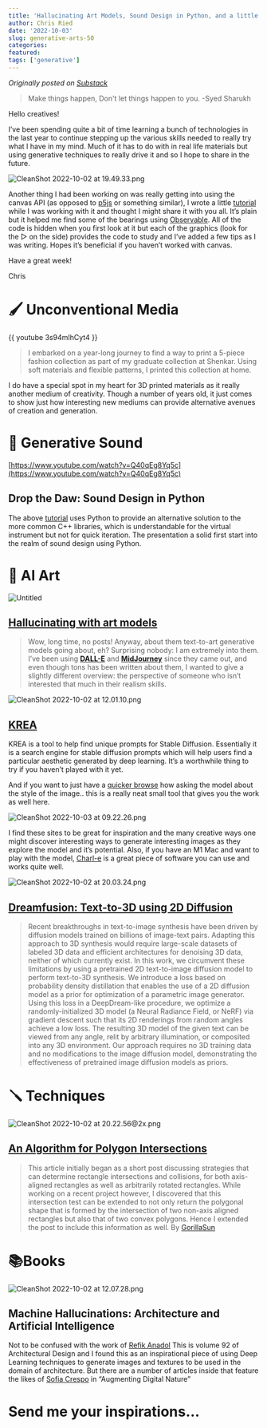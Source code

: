 ```yaml
---
title: 'Hallucinating Art Models, Sound Design in Python, and a little Canvas'
author: Chris Ried
date: '2022-10-03'
slug: generative-arts-50
categories: 
featured: 
tags: ['generative']
---
```


_Originally posted on [Substack](https://generative.substack.com/p/hallucinating-art-models-sound-design)_


> Make things happen, Don't let things happen to you. -Syed Sharukh


Hello creatives! 

I’ve been spending quite a bit of time learning a bunch of technologies in the last year to continue stepping up the various skills needed to really try what I have in my mind. Much of it has to do with in real life materials but using generative techniques to really drive it and so I hope to share in the future. 

![CleanShot 2022-10-02 at 19.49.33.png](https://s3-us-west-2.amazonaws.com/secure.notion-static.com/e4335302-f291-4b78-9765-495d78d1d4e6/CleanShot_2022-10-02_at_19.49.33.png)

Another thing I had been working on was really getting into using the canvas API (as opposed to [p5js](https://p5js.org/) or something similar), I wrote a little [tutorial](https://observablehq.com/@cdr6934/getting-to-know-canvas) while I was working with it and thought I might share it with you all. It’s plain but it helped me find some of the bearings using [Observable](https://observablehq.com/). All of the code is hidden when you first look at it but each of the graphics (look for the  ▷ on the side) provides the code to study and I’ve added a few tips as I was writing. Hopes it’s beneficial if you haven’t worked with canvas. 

Have a great week! 

Chris 

# 🖌️ Unconventional Media

{{ youtube 3s94mIhCyt4 }}

> I embarked on a year-long journey to find a way to print a 5-piece fashion collection as part of my graduate collection at Shenkar. Using soft materials and flexible patterns, I printed this collection at home.
> 

I do have a special spot in my heart for 3D printed materials as it really another medium of creativity. Though a number of years old, it just comes to show just how interesting new mediums can provide alternative avenues of creation and generation. 

# 🎵 Generative Sound

[https://www.youtube.com/watch?v=Q40qEg8Yq5c](https://www.youtube.com/watch?v=Q40qEg8Yq5c)

## Drop the Daw: Sound Design in Python

The above [tutorial](https://data.audio.dev/talks/2020/sound-design-in-python/slides.pdf) uses Python to provide an alternative solution to the more common C++ libraries, which is understandable for the virtual instrument but not for quick iteration.  The presentation a solid first start into the realm of sound design using Python. 

# 🎨 AI Art

![Untitled](https://s3-us-west-2.amazonaws.com/secure.notion-static.com/2914dadb-90dd-4ea5-9539-17e78453f959/Untitled.png)

## ****[Hallucinating with art models](https://meowni.ca/posts/hallucinations/)****

> Wow, long time, no posts! Anyway, about them text-to-art generative models going about, eh? Surprising nobody: I am extremely into them. I’ve been using **[DALL-E](https://openai.com/dall-e-2/)** and **[MidJourney](https://www.midjourney.com/home/)** since they came out, and even though tons has been written about them, I wanted to give a slightly different overview: the perspective of someone who isn’t interested that much in their realism skills.
> 

![CleanShot 2022-10-02 at 12.01.10.png](https://s3-us-west-2.amazonaws.com/secure.notion-static.com/f48c2232-d55f-4856-9123-81dd9366e59b/CleanShot_2022-10-02_at_12.01.10.png)

## [KREA](https://www.krea.ai/)

KREA is a tool to help find unique prompts for Stable Diffusion. Essentially it is a search engine for stable diffusion prompts which will help users find a particular aesthetic generated by deep learning. It’s a worthwhile thing to try if you haven’t played with it yet. 

And if you want to just have a [quicker browse](https://gorgeous.adityashankar.xyz/) how asking the model about the style of the image.. this is a really neat small tool that gives you the work as well here. 

![CleanShot 2022-10-03 at 09.22.26.png](https://s3-us-west-2.amazonaws.com/secure.notion-static.com/341789b0-fcce-4a7d-b42f-63e673a1e0a5/CleanShot_2022-10-03_at_09.22.26.png)

I find these sites to be great for inspiration and the many creative ways one might discover interesting ways to generate interesting images as they explore the model and it’s potential. Also, if you have an M1 Mac and want to play with the model, [Charl-e](https://www.charl-e.com/) is a great piece of software you can use and works quite well. 

![CleanShot 2022-10-02 at 20.03.24.png](https://s3-us-west-2.amazonaws.com/secure.notion-static.com/c5b81160-898c-4f6b-8663-590fb61202dd/CleanShot_2022-10-02_at_20.03.24.png)

## [Dreamfusion: **Text-to-3D using 2D Diffusion**](https://dreamfusion3d.github.io/gallery.html)

> Recent breakthroughs in text-to-image synthesis have been driven by diffusion models trained on billions of image-text pairs. Adapting this approach to 3D synthesis would require large-scale datasets of labeled 3D data and efficient architectures for denoising 3D data, neither of which currently exist. In this work, we circumvent these limitations by using a pretrained 2D text-to-image diffusion model to perform text-to-3D synthesis. We introduce a loss based on probability density distillation that enables the use of a 2D diffusion model as a prior for optimization of a parametric image generator. Using this loss in a DeepDream-like procedure, we optimize a randomly-initialized 3D model (a Neural Radiance Field, or NeRF) via gradient descent such that its 2D renderings from random angles achieve a low loss. The resulting 3D model of the given text can be viewed from any angle, relit by arbitrary illumination, or composited into any 3D environment. Our approach requires no 3D training data and no modifications to the image diffusion model, demonstrating the effectiveness of pretrained image diffusion models as priors.
> 

# 🪛 Techniques

![CleanShot 2022-10-02 at 20.22.56@2x.png](https://s3-us-west-2.amazonaws.com/secure.notion-static.com/dd0b6583-0b70-40c3-b3eb-afff001460b3/CleanShot_2022-10-02_at_20.22.562x.png)

## ****[An Algorithm for Polygon Intersections](https://gorillasun.de/blog/an-algorithm-for-polygon-intersections)****

> This article initially began as a short post discussing strategies that can determine rectangle intersections and collisions, for both axis-aligned rectangles as well as arbitrarily rotated rectangles. While working on a recent project however, I discovered that this intersection test can be extended to not only return the polygonal shape that is formed by the intersection of two non-axis aligned rectangles but also that of two convex polygons. Hence I extended the post to include this information as well. By [GorillaSun](https://twitter.com/gorillasu)
> 

# 📚Books

![CleanShot 2022-10-02 at 12.07.28.png](https://s3-us-west-2.amazonaws.com/secure.notion-static.com/7af517cf-0fd6-4121-8441-2e79ef876c5e/CleanShot_2022-10-02_at_12.07.28.png)

## Machine Hallucinations: Architecture and Artificial Intelligence

Not to be confused with the work of [Refik Anadol](https://refikanadol.com/) This is volume 92 of Architectural Design and I found this as an inspirational piece of using Deep Learning techniques to generate images and textures to be used in the domain of architecture. But there are a number of articles inside that feature the likes of [Sofia Crespo](https://sofiacrespo.com/) in “Augmenting Digital Nature” 

# Send me your inspirations...